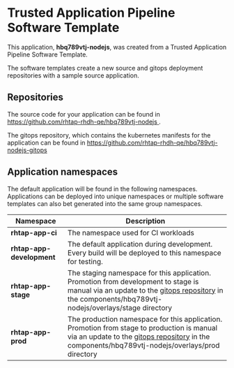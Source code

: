 # Trusted Application Pipeline Software Template

This application, **hbq789vtj-nodejs**, was created from a Trusted Application Pipeline Software Template.

The software templates create a new source and gitops deployment repositories with a sample source application. 

## Repositories

The source code for your application can be found in [https://github.com/rhtap-rhdh-qe/hbq789vtj-nodejs ](https://github.com/rhtap-rhdh-qe/hbq789vtj-nodejs ).
 
The gitops repository, which contains the kubernetes manifests for the application can be found in 
[https://github.com/rhtap-rhdh-qe/hbq789vtj-nodejs-gitops ](https://github.com/rhtap-rhdh-qe/hbq789vtj-nodejs-gitops ) 

## Application namespaces 

The default application will be found in the following namespaces. Applications can be deployed into unique namespaces or multiple software templates can also bet generated into the same group namespaces.  

|  Namespace   |  Description   |  
| -------- | -------- |
| **rhtap-app-ci** | The namespace used for CI workloads |
| **rhtap-app-development** | The default application during development. Every build will be deployed to this namespace for testing. |
| **rhtap-app-stage** | The staging namespace for this application. Promotion from development to stage is manual via an update to the [gitops repository](https://github.com/rhtap-rhdh-qe/hbq789vtj-nodejs-gitops ) in the components/hbq789vtj-nodejs/overlays/stage directory |
| **rhtap-app-prod** | The production namespace for this application. Promotion from stage to production is manual via an update to the [gitops repository](https://github.com/rhtap-rhdh-qe/hbq789vtj-nodejs-gitops ) in the components/hbq789vtj-nodejs/overlays/prod directory |
